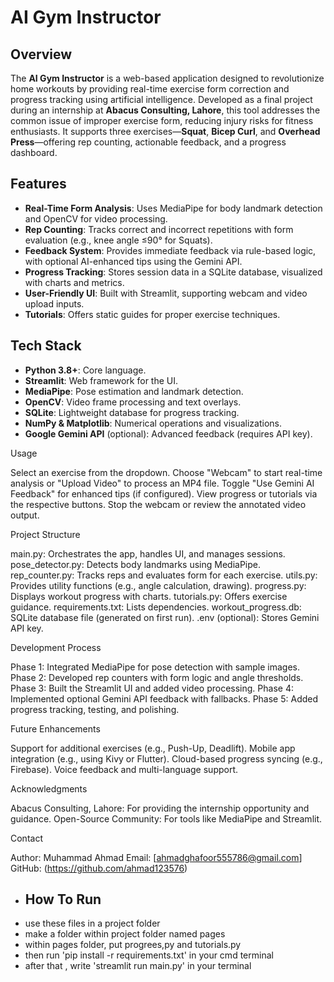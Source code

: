 # AI Gym Instructor

## Overview
The **AI Gym Instructor** is a web-based application designed to revolutionize home workouts by providing real-time exercise form correction and progress tracking using artificial intelligence. Developed as a final project during an internship at **Abacus Consulting, Lahore**, this tool addresses the common issue of improper exercise form, reducing injury risks for fitness enthusiasts. It supports three exercises—**Squat**, **Bicep Curl**, and **Overhead Press**—offering rep counting, actionable feedback, and a progress dashboard.

## Features
- **Real-Time Form Analysis**: Uses MediaPipe for body landmark detection and OpenCV for video processing.
- **Rep Counting**: Tracks correct and incorrect repetitions with form evaluation (e.g., knee angle ≤90° for Squats).
- **Feedback System**: Provides immediate feedback via rule-based logic, with optional AI-enhanced tips using the Gemini API.
- **Progress Tracking**: Stores session data in a SQLite database, visualized with charts and metrics.
- **User-Friendly UI**: Built with Streamlit, supporting webcam and video upload inputs.
- **Tutorials**: Offers static guides for proper exercise techniques.

## Tech Stack
- **Python 3.8+**: Core language.
- **Streamlit**: Web framework for the UI.
- **MediaPipe**: Pose estimation and landmark detection.
- **OpenCV**: Video frame processing and text overlays.
- **SQLite**: Lightweight database for progress tracking.
- **NumPy & Matplotlib**: Numerical operations and visualizations.
- **Google Gemini API** (optional): Advanced feedback (requires API key).

Usage

Select an exercise from the dropdown.
Choose "Webcam" to start real-time analysis or "Upload Video" to process an MP4 file.
Toggle "Use Gemini AI Feedback" for enhanced tips (if configured).
View progress or tutorials via the respective buttons.
Stop the webcam or review the annotated video output.

Project Structure

main.py: Orchestrates the app, handles UI, and manages sessions.
pose_detector.py: Detects body landmarks using MediaPipe.
rep_counter.py: Tracks reps and evaluates form for each exercise.
utils.py: Provides utility functions (e.g., angle calculation, drawing).
progress.py: Displays workout progress with charts.
tutorials.py: Offers exercise guidance.
requirements.txt: Lists dependencies.
workout_progress.db: SQLite database file (generated on first run).
.env (optional): Stores Gemini API key.

Development Process

Phase 1: Integrated MediaPipe for pose detection with sample images.
Phase 2: Developed rep counters with form logic and angle thresholds.
Phase 3: Built the Streamlit UI and added video processing.
Phase 4: Implemented optional Gemini API feedback with fallbacks.
Phase 5: Added progress tracking, testing, and polishing.

Future Enhancements

Support for additional exercises (e.g., Push-Up, Deadlift).
Mobile app integration (e.g., using Kivy or Flutter).
Cloud-based progress syncing (e.g., Firebase).
Voice feedback and multi-language support.

Acknowledgments

Abacus Consulting, Lahore: For providing the internship opportunity and guidance.
Open-Source Community: For tools like MediaPipe and Streamlit.

Contact

Author: Muhammad Ahmad
Email: [ahmadghafoor555786@gmail.com]
GitHub: (https://github.com/ahmad123576)

- ## How To Run
- use these files in a project folder
- make a folder within project folder named pages
- within pages folder, put progrees,py and tutorials.py
- then run 'pip install -r requirements.txt' in your cmd terminal
- after that , write 'streamlit run main.py' in your terminal
